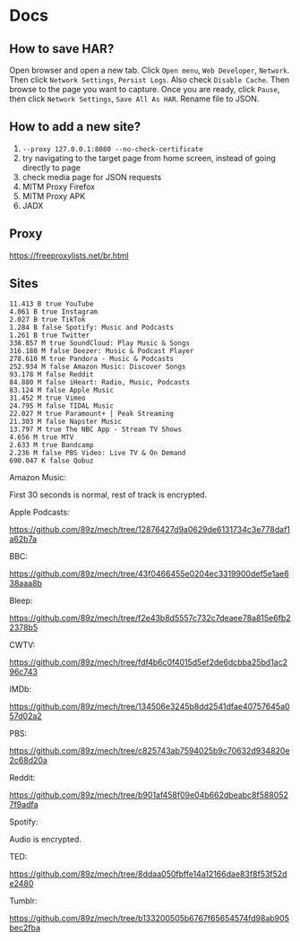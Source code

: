 # Docs

## How to save HAR?

Open browser and open a new tab. Click `Open menu`, `Web Developer`, `Network`.
Then click `Network Settings`, `Persist Logs`. Also check `Disable Cache`. Then
browse to the page you want to capture. Once you are ready, click `Pause`, then
click `Network Settings`, `Save All As HAR`. Rename file to JSON.

## How to add a new site?

1. `--proxy 127.0.0.1:8080 --no-check-certificate`
2. try navigating to the target page from home screen, instead of going directly
   to page
3. check media page for JSON requests
4. MITM Proxy Firefox
5. MITM Proxy APK
6. JADX

## Proxy

https://freeproxylists.net/br.html

## Sites

~~~
11.413 B true YouTube
4.061 B true Instagram
2.027 B true TikTok
1.284 B false Spotify: Music and Podcasts
1.261 B true Twitter
338.857 M true SoundCloud: Play Music & Songs
316.180 M false Deezer: Music & Podcast Player
278.610 M true Pandora - Music & Podcasts
252.934 M false Amazon Music: Discover Songs
93.178 M false Reddit
84.880 M false iHeart: Radio, Music, Podcasts
83.124 M false Apple Music
31.452 M true Vimeo
24.795 M false TIDAL Music
22.027 M true Paramount+ | Peak Streaming
21.303 M false Napster Music
13.797 M true The NBC App - Stream TV Shows
4.656 M true MTV
2.633 M true Bandcamp
2.236 M false PBS Video: Live TV & On Demand
690.047 K false Qobuz
~~~

Amazon Music:

First 30 seconds is normal, rest of track is encrypted.

Apple Podcasts:

https://github.com/89z/mech/tree/12876427d9a0629de6131734c3e778daf1a62b7a

BBC:

https://github.com/89z/mech/tree/43f0466455e0204ec3319900def5e1ae638aaa8b

Bleep:

https://github.com/89z/mech/tree/f2e43b8d5557c732c7deaee78a815e6fb22378b5

CWTV:

https://github.com/89z/mech/tree/fdf4b6c0f4015d5ef2de6dcbba25bd1ac296c743

IMDb:

https://github.com/89z/mech/tree/134506e3245b8dd2541dfae40757645a057d02a2

PBS:

https://github.com/89z/mech/tree/c825743ab7594025b9c70632d934820e2c68d20a

Reddit:

https://github.com/89z/mech/tree/b901af458f09e04b662dbeabc8f5880527f9adfa

Spotify:

Audio is encrypted.

TED:

https://github.com/89z/mech/tree/8ddaa050fbffe14a12166dae83f8f53f52de2480

Tumblr:

https://github.com/89z/mech/tree/b133200505b6767f65654574fd98ab905bec2fba
